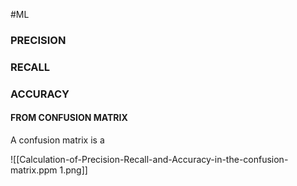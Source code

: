 #ML 

### PRECISION 


### RECALL


### ACCURACY 



#### FROM CONFUSION MATRIX 

A confusion matrix is a

![[Calculation-of-Precision-Recall-and-Accuracy-in-the-confusion-matrix.ppm 1.png]]